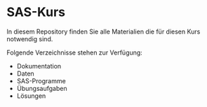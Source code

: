 # SAS-Kurs
In diesem Repository finden Sie alle Materialien die für diesen Kurs notwendig sind.

Folgende Verzeichnisse stehen zur Verfügung:

- Dokumentation
- Daten
- SAS-Programme
- Übungsaufgaben
- Lösungen
